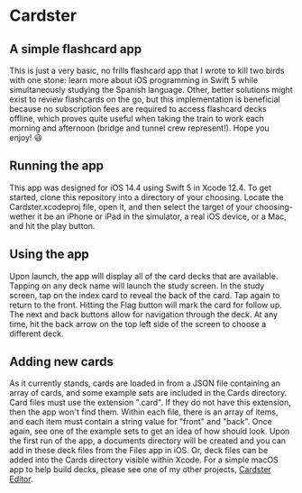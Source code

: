 #  Cardster
## A simple flashcard app

This is just a very basic, no frills flashcard app that I wrote to kill two birds with one stone: learn more about iOS programming in Swift 5 while simultaneously studying the Spanish language. Other, better solutions might exist to review flashcards on the go, but this implementation is beneficial because no subscription fees are required to access flashcard decks offline, which proves quite useful when taking the train to work each morning and afternoon (bridge and tunnel crew represent!).  Hope you enjoy! 😃

## Running the app

This app was designed for iOS 14.4 using Swift 5 in Xcode 12.4.  To get started, clone this repository into a directory of your choosing.  Locate the Cardster.xcodeproj file, open it, and then select the target of your choosing- wether it be an iPhone or iPad in the simulator, a real iOS device, or a Mac, and hit the play button.

## Using the app

Upon launch, the app will display all of the card decks that are available.  Tapping on any deck name will launch the study screen.  In the study screen, tap on the index card to reveal the back of the card.  Tap again to return to the front.  Hitting the Flag button will mark the card for follow up.  The next and back buttons allow for navigation through the deck.  At any time, hit the back arrow on the top left side of the screen to choose a different deck.

## Adding new cards

As it currently stands, cards are loaded in from a JSON file containing an array of cards, and some example sets are included in the Cards directory.  Card files must use the extension ".card".  If they do not have this extension, then the app won't find them.  Within each file, there is an array of items, and each item must contain a string value for "front" and "back".  Once again, see one of the example sets to get an idea of how should look.  Upon the first run of the app, a documents directory will be created and you can add in these deck files from the Files app in iOS.  Or, deck files can be added into the Cards directory visible within Xcode.  For a simple macOS app to help build decks, please see one of my other projects, [Cardster Editor](https://github.com/jakeconv/CardsterEditor).
